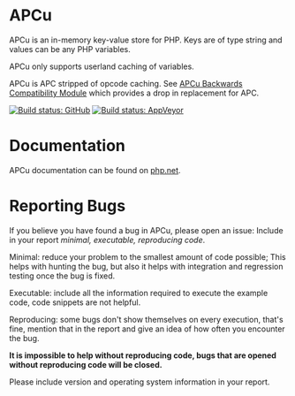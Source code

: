 APCu
====

APCu is an in-memory key-value store for PHP. Keys are of type string and values can be any PHP variables.

APCu only supports userland caching of variables.

APCu is APC stripped of opcode caching.
See [APCu Backwards Compatibility Module](https://github.com/krakjoe/apcu-bc) which provides a drop in replacement for APC.

[![Build status: GitHub](https://github.com/krakjoe/apcu/actions/workflows/config.yml/badge.svg)](https://github.com/krakjoe/apcu/actions/workflows/config.yml)
[![Build status: AppVeyor](https://ci.appveyor.com/api/projects/status/om63glh4g24gi1p9/branch/master?svg=true)](https://ci.appveyor.com/project/krakjoe/apcu/branch/master)

Documentation
============

APCu documentation can be found on [php.net](http://php.net/apcu).

Reporting Bugs
=============

If you believe you have found a bug in APCu, please open an issue: Include in your report *minimal, executable, reproducing code*.

Minimal: reduce your problem to the smallest amount of code possible; This helps with hunting the bug, but also it helps with integration and regression testing once the bug is fixed.

Executable: include all the information required to execute the example code, code snippets are not helpful.

Reproducing: some bugs don't show themselves on every execution, that's fine, mention that in the report and give an idea of how often you encounter the bug.

__It is impossible to help without reproducing code, bugs that are opened without reproducing code will be closed.__

Please include version and operating system information in your report.
